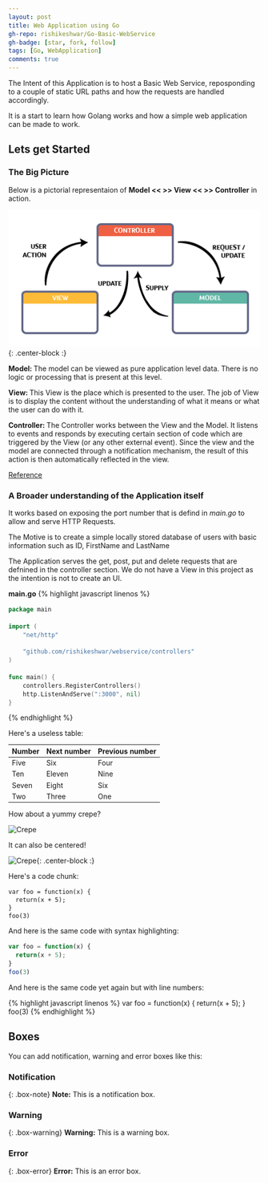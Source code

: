 ```yaml
---
layout: post
title: Web Application using Go
gh-repo: rishikeshwar/Go-Basic-WebService
gh-badge: [star, fork, follow]
tags: [Go, WebApplication]
comments: true
---
```



The Intent of this Application is to host a Basic Web Service, reposponding to a couple of static URL paths and how the requests are handled accordingly.

It is a start to learn how Golang works and how a simple web application can be made to work.

## **Lets get Started**

### The Big Picture

Below is a pictorial representaion of  **Model << >> View << >> Controller**  in action.


![MVC](/img/model-view-controller.png){: .center-block :}


<b>Model: </b> The model can be viewed as pure application level data. There is no logic or processing that is present at this level.

<b>View: </b> This View is the place which is presented to the user. The job of View is to display the content without the understanding of what it means or what the user can do with it.

<b>Controller: </b> The Controller works between the View and the Model. It listens to events and responds by executing certain section of code which are triggered by the View (or any other external event). Since the view and the model are connected through a notification mechanism, the result of this action is then automatically reflected in the view.

 [Reference](https://www.geeksforgeeks.org/mvc-design-pattern/)


### A Broader understanding of the Application itself

It works based on exposing the port number that is defind in _main.go_ to allow and serve HTTP Requests.

The Motive is to create a simple locally stored database of users with basic information such as ID, FirstName and LastName

The Application serves the get, post, put and delete requests that are defnined in the controller section. We do not have a View in this project as the intention is not to create an UI.


**main.go**
{% highlight javascript linenos %}
```go
package main

import (
	"net/http"

	"github.com/rishikeshwar/webservice/controllers"
)

func main() {
	controllers.RegisterControllers()
	http.ListenAndServe(":3000", nil)
}
```
{% endhighlight %}



Here's a useless table:

| Number | Next number | Previous number |
| :------ |:--- | :--- |
| Five | Six | Four |
| Ten | Eleven | Nine |
| Seven | Eight | Six |
| Two | Three | One |


How about a yummy crepe?

![Crepe](https://s3-media3.fl.yelpcdn.com/bphoto/cQ1Yoa75m2yUFFbY2xwuqw/348s.jpg)

It can also be centered!

![Crepe](https://s3-media3.fl.yelpcdn.com/bphoto/cQ1Yoa75m2yUFFbY2xwuqw/348s.jpg){: .center-block :}

Here's a code chunk:

~~~
var foo = function(x) {
  return(x + 5);
}
foo(3)
~~~

And here is the same code with syntax highlighting:


```javascript
var foo = function(x) {
  return(x + 5);
}
foo(3)
```

And here is the same code yet again but with line numbers:

{% highlight javascript linenos %}
var foo = function(x) {
  return(x + 5);
}
foo(3)
{% endhighlight %}

## Boxes
You can add notification, warning and error boxes like this:

### Notification

{: .box-note}
**Note:** This is a notification box.

### Warning

{: .box-warning}
**Warning:** This is a warning box.

### Error

{: .box-error}
**Error:** This is an error box.
